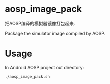 # aosp_image_pack

把AOSP编译的模拟器镜像打包起来.

Package the simulator image compiled by AOSP.

# Usage

In Android AOSP project out directory:

```
./aosp_image_pack.sh
```

